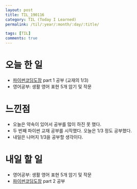 ```yaml
---
layout: post
title: TIL_190116
category: TIL (Today I Learned)
permalink: /til/:year/:month/:day/:title/

tags: [TIL]
comments: true
---
```

# 오늘 한 일

- [파이썬코딩도장](https://dojang.io/course/view.php?id=7) part 1 공부 (교재의 1/3)
- 영어공부: 생활 영어 표현 5개 암기 및 작문 

# 느낀점

- 오늘은 약속이 있어서 공부를 많이 하진 못 했다.
- 두 번째 파이썬 교재 공부를 시작했다. 오늘은 1/3 정도 공부했다.
- 내일은 나머지 1/3을 공부할 생각이다.

# 내일 할 일

- 영어공부: 생활 영어 표현 5개 암기 및 작문
- [파이썬코딩도장](https://dojang.io/course/view.php?id=7) part 2 공부
